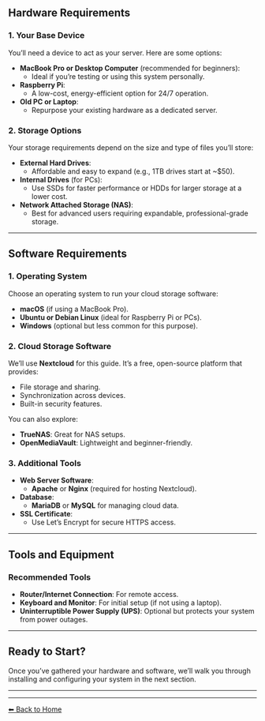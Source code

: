 ## Hardware Requirements

### **1. Your Base Device**
You’ll need a device to act as your server. Here are some options:
- **MacBook Pro or Desktop Computer** (recommended for beginners):
  - Ideal if you’re testing or using this system personally.
- **Raspberry Pi**:
  - A low-cost, energy-efficient option for 24/7 operation.
- **Old PC or Laptop**:
  - Repurpose your existing hardware as a dedicated server.

### **2. Storage Options**
Your storage requirements depend on the size and type of files you’ll store:
- **External Hard Drives**:
  - Affordable and easy to expand (e.g., 1TB drives start at ~$50).
- **Internal Drives** (for PCs):
  - Use SSDs for faster performance or HDDs for larger storage at a lower cost.
- **Network Attached Storage (NAS)**:
  - Best for advanced users requiring expandable, professional-grade storage.

---

## Software Requirements

### **1. Operating System**
Choose an operating system to run your cloud storage software:
- **macOS** (if using a MacBook Pro).
- **Ubuntu or Debian Linux** (ideal for Raspberry Pi or PCs).
- **Windows** (optional but less common for this purpose).

### **2. Cloud Storage Software**
We’ll use **Nextcloud** for this guide. It’s a free, open-source platform that provides:
- File storage and sharing.
- Synchronization across devices.
- Built-in security features.

You can also explore:
- **TrueNAS**: Great for NAS setups.
- **OpenMediaVault**: Lightweight and beginner-friendly.

### **3. Additional Tools**
- **Web Server Software**:
  - **Apache** or **Nginx** (required for hosting Nextcloud).
- **Database**:
  - **MariaDB** or **MySQL** for managing cloud data.
- **SSL Certificate**:
  - Use Let’s Encrypt for secure HTTPS access.

---

## Tools and Equipment

### **Recommended Tools**
- **Router/Internet Connection**: For remote access.
- **Keyboard and Monitor**: For initial setup (if not using a laptop).
- **Uninterruptible Power Supply (UPS)**: Optional but protects your system from power outages.

---

## Ready to Start?
Once you’ve gathered your hardware and software, we’ll walk you through installing and configuring your system in the next section.

---

---
[⬅ Back to Home](../docs/index.md)

